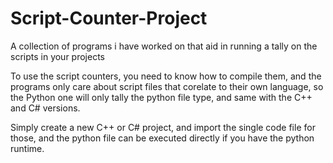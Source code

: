 # Script-Counter-Project
A collection of programs i have worked on that aid in running a tally on the scripts in your projects

To use the script counters, you need to know how to compile them, and the programs only care about script files that corelate to their own language, so the Python one will only tally the python file type, and same with the C++ and C# versions.

Simply create a new C++ or C# project, and import the single code file for those, and the python file can be executed directly if you have the python runtime.
